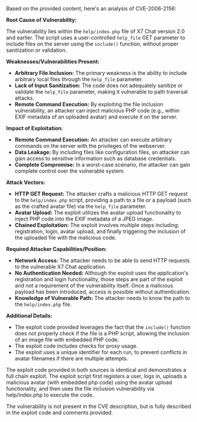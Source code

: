 Based on the provided content, here's an analysis of CVE-2006-2156:

**Root Cause of Vulnerability:**

The vulnerability lies within the `help/index.php` file of X7 Chat version 2.0 and earlier. The script uses a user-controlled `help_file` GET parameter to include files on the server using the `include()` function, without proper sanitization or validation.

**Weaknesses/Vulnerabilities Present:**

*   **Arbitrary File Inclusion:** The primary weakness is the ability to include arbitrary local files through the `help_file` parameter.
*   **Lack of Input Sanitization:** The code does not adequately sanitize or validate the `help_file` parameter, making it vulnerable to path traversal attacks.
*   **Remote Command Execution:** By exploiting the file inclusion vulnerability, an attacker can inject malicious PHP code (e.g., within EXIF metadata of an uploaded avatar) and execute it on the server.

**Impact of Exploitation:**

*   **Remote Command Execution:** An attacker can execute arbitrary commands on the server with the privileges of the webserver.
*   **Data Leakage:** By including files like configuration files, an attacker can gain access to sensitive information such as database credentials.
*   **Complete Compromise:** In a worst-case scenario, the attacker can gain complete control over the vulnerable system.

**Attack Vectors:**

*   **HTTP GET Request:** The attacker crafts a malicious HTTP GET request to the `help/index.php` script, providing a path to a file or a payload (such as the crafted avatar file) via the `help_file` parameter.
*   **Avatar Upload:** The exploit utilizes the avatar upload functionality to inject PHP code into the EXIF metadata of a JPEG image.
*   **Chained Exploitation:** The exploit involves multiple steps including: registration, login, avatar upload, and finally triggering the inclusion of the uploaded file with the malicious code.

**Required Attacker Capabilities/Position:**

*   **Network Access:** The attacker needs to be able to send HTTP requests to the vulnerable X7 Chat application.
*   **No Authentication Needed:** Although the exploit uses the application's registration and login functionality, those steps are part of the exploit and not a requirement of the vulnerability itself. Once a malicious payload has been introduced, access is possible without authentication.
*   **Knowledge of Vulnerable Path:** The attacker needs to know the path to the `help/index.php` file.

**Additional Details:**

*   The exploit code provided leverages the fact that the `include()` function does not properly check if the file is a PHP script, allowing the inclusion of an image file with embedded PHP code.
*   The exploit code includes checks for proxy usage.
*   The exploit uses a unique identifier for each run, to prevent conflicts in avatar filenames if there are multiple attempts.

The exploit code provided in both sources is identical and demonstrates a full chain exploit. The exploit script first registers a user, logs in, uploads a malicious avatar (with embedded php code) using the avatar upload functionality, and then uses the file inclusion vulnerability via help/index.php to execute the code.

The vulnerability is not present in the CVE description, but is fully described in the exploit code and comments provided.